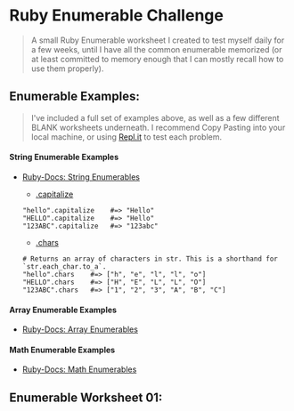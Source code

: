 # Ruby Enumerable Challenge
> A small Ruby Enumerable worksheet I created to test myself daily for a few weeks, until I have all the common enumerable memorized (or at least committed to memory enough that I can mostly recall how to use them properly).

## Enumerable Examples:
> I've included a full set of examples above, as well as a few different BLANK worksheets underneath. I recommend Copy Pasting into your local machine, or using [Repl.it](Repl.it) to test each problem.

#### String Enumerable Examples
  * [Ruby-Docs: String Enumerables](https://ruby-doc.org/core-2.5.1/String.html)

    * [.capitalize](http://ruby-doc.org/core-2.5.1/String.html#method-i-capitalize)
    ```
    "hello".capitalize    #=> "Hello"
    "HELLO".capitalize    #=> "Hello"
    "123ABC".capitalize   #=> "123abc"
    ```

    * [.chars](http://ruby-doc.org/core-2.5.1/String.html#method-i-capitalize)
    ```
    # Returns an array of characters in str. This is a shorthand for `str.each_char.to_a`.
    "hello".chars    #=> ["h", "e", "l", "l", "o"]
    "HELLO".chars    #=> ["H", "E", "L", "L", "O"]
    "123ABC".chars   #=> ["1", "2", "3", "A", "B", "C"]
    ```

#### Array Enumerable Examples
  * [Ruby-Docs: Array Enumerables](http://ruby-doc.org/core-2.5.1/Array.html)

#### Math Enumerable Examples
  * [Ruby-Docs: Math Enumerables](http://ruby-doc.org/core-2.5.1/Math.html)

## Enumerable Worksheet 01:
